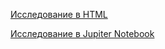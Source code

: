 [Исследование в HTML](https://alexslobodskoj.github.io/Portfolio/Yandex_Music/music_big_city.html)

[Исследование в Jupiter Notebook](https://github.com/AlexSlobodskoj/Portfolio/blob/main/Yandex_Music/music_big_city.ipynb)
